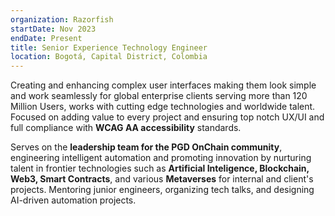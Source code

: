 ```yaml
---
organization: Razorfish
startDate: Nov 2023
endDate: Present
title: Senior Experience Technology Engineer
location: Bogotá, Capital District, Colombia
---
```


Creating and enhancing complex user interfaces making them look simple and work seamlessly for global enterprise clients serving more than 120 Million Users, works with cutting edge technologies and worldwide talent. Focused on adding value to every project and ensuring top notch UX/UI and full compliance with **WCAG AA accessibility** standards. 

Serves on the **leadership team for the PGD OnChain community**, engineering intelligent automation and promoting innovation by nurturing talent in frontier technologies such as **Artificial Inteligence, Blockchain, Web3, Smart Contracts**, and various **Metaverses** for internal and client's projects.
Mentoring junior engineers, organizing tech talks, and designing AI-driven automation projects.
